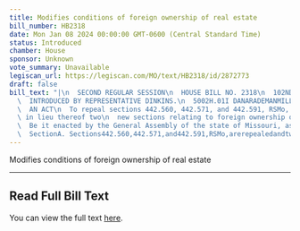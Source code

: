 ```yaml
---
title: Modifies conditions of foreign ownership of real estate
bill_number: HB2318
date: Mon Jan 08 2024 00:00:00 GMT-0600 (Central Standard Time)
status: Introduced
chamber: House
sponsor: Unknown
vote_summary: Unavailable
legiscan_url: https://legiscan.com/MO/text/HB2318/id/2872773
draft: false
bill_text: "|\n  SECOND REGULAR SESSION\n  HOUSE BILL NO. 2318\n  102ND GENERAL ASSEMBLY\n\
  \  INTRODUCED BY REPRESENTATIVE DINKINS.\n  5002H.01I DANARADEMANMILLER,ChiefClerk\n\
  \  AN ACT\n  To repeal sections 442.560, 442.571, and 442.591, RSMo, and to enact\
  \ in lieu thereof two\n  new sections relating to foreign ownership of real estate.\n\
  \  Be it enacted by the General Assembly of the state of Missouri, as follows:\n\
  \  SectionA. Sections442.560,442.571,and442.591,RSMo,arerepealedandtwonew"
---
```

Modifies conditions of foreign ownership of real estate

---

## Read Full Bill Text

You can view the full text [here](https://legiscan.com/MO/text/HB2318/id/2872773).
